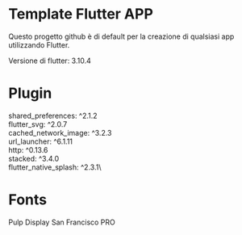 # Template Flutter APP

Questo progetto github è di default per la creazione di qualsiasi app utilizzando Flutter.

Versione di flutter: 3.10.4

# Plugin

shared_preferences: ^2.1.2\
flutter_svg: ^2.0.7\
cached_network_image: ^3.2.3\
url_launcher: ^6.1.11\
http: ^0.13.6\
stacked: ^3.4.0\
flutter_native_splash: ^2.3.1\

# Fonts

Pulp Display
San Francisco PRO
